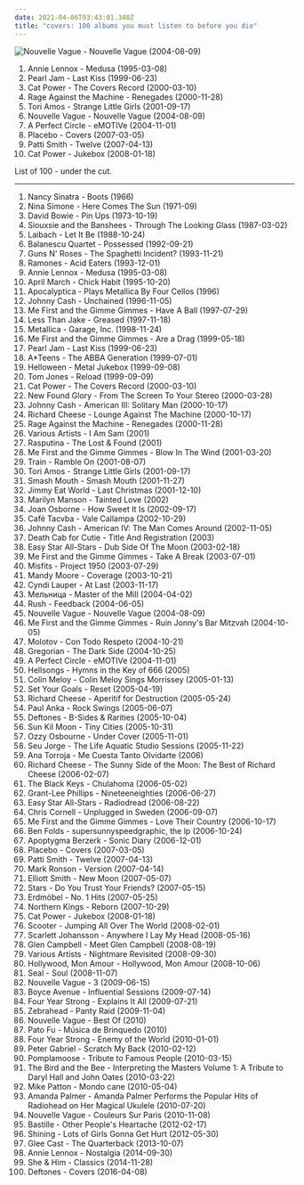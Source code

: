 ```yaml
---
date: 2021-04-06T03:43:01.348Z
title: "covers: 100 albums you must listen to before you die"
---
```

![Nouvelle Vague - Nouvelle Vague (2004-08-09)](http://coverartarchive.org/release/bea245eb-a490-4f63-b9e9-c564bc42d514/15272031336-500.jpg "Nouvelle Vague - Nouvelle Vague (2004-08-09)")
<ol class="albums">
<li data-cover="http://coverartarchive.org/release/9b1a6a6c-78e1-4262-9059-0d180b8dfa13/15738919203-500.jpg" data-tags="90s, covers, pop, female vocalists" role="button">Annie Lennox - Medusa (1995-03-08)</li>
<li data-cover="https://img.discogs.com/n8IeQKlL1AkpY4WaZ5akx0X88EA=/fit-in/600x593/filters:strip_icc():format(jpeg):mode_rgb():quality(90)/discogs-images/R-631417-1400879404-2317.jpeg.jpg" data-tags="rock, grunge, 90s, covers, flashback alternatives" role="button">Pearl Jam - Last Kiss (1999-06-23)</li>
<li data-cover="https://img.discogs.com/7ToXkfnF8noSM_uhuS_mdCXSxn0=/fit-in/600x586/filters:strip_icc():format(jpeg):mode_rgb():quality(90)/discogs-images/R-442522-1461384542-9680.jpeg.jpg" data-tags="covers" role="button">Cat Power - The Covers Record (2000-03-10)</li>
<li data-cover="http://coverartarchive.org/release/1c293abc-3993-3d1d-bb8d-e8fe18621488/9245164218-500.jpg" data-tags="rock, alternative rock" role="button">Rage Against the Machine - Renegades (2000-11-28)</li>
<li data-cover="http://coverartarchive.org/release/a7ccb022-f437-4492-8eee-8f85d85cdb96/2098090328-500.jpg" data-tags="covers, cover" role="button">Tori Amos - Strange Little Girls (2001-09-17)</li>
<li data-cover="http://coverartarchive.org/release/bea245eb-a490-4f63-b9e9-c564bc42d514/15272031336-500.jpg" data-tags="bossa nova, french, covers" role="button">Nouvelle Vague - Nouvelle Vague (2004-08-09)</li>
<li data-cover="https://img.discogs.com/RuuxMh6e-T3Hv19tCpjYyXQM8M4=/fit-in/600x836/filters:strip_icc():format(jpeg):mode_rgb():quality(90)/discogs-images/R-5073762-1531330871-8949.jpeg.jpg" data-tags="alternative rock" role="button">A Perfect Circle - eMOTIVe (2004-11-01)</li>
<li data-cover="https://img.discogs.com/_JbKB2HXIdP8lGhCU6KhOB4KH_A=/fit-in/150x148/filters:strip_icc():format(jpeg):mode_rgb():quality(90)/discogs-images/R-3454335-1330995212.jpeg.jpg" data-tags="covers, cover, alternative rock" role="button">Placebo - Covers (2007-03-05)</li>
<li data-cover="https://img.discogs.com/QO7zFM0tva2c9T7Mv2WKmzHED2g=/fit-in/600x592/filters:strip_icc():format(jpeg):mode_rgb():quality(90)/discogs-images/R-966497-1469987494-2664.jpeg.jpg" data-tags="covers" role="button">Patti Smith - Twelve (2007-04-13)</li>
<li data-cover="http://coverartarchive.org/release/472ab586-be69-4bdb-8f90-af1d25e754a6/22781705669-500.jpg" data-tags="female vocalists, covers, jazz, cover" role="button">Cat Power - Jukebox (2008-01-18)</li>
</ol>
List of 100 - under the cut.
<!-- more -->

_________________

<ol class="albums">
<li data-cover="http://coverartarchive.org/release/acbb0b21-0104-4f7f-9493-180126b9548e/25660575270-500.jpg" data-tags="60s, pop" role="button">
Nancy Sinatra - Boots (1966)
</li>
<li data-cover="http://coverartarchive.org/release/8d856598-9599-4ab2-959b-1ac7bad91ac0/14317207367-500.jpg" data-tags="blues, jazz" role="button">
Nina Simone - Here Comes The Sun (1971-09)
</li>
<li data-cover="https://img.discogs.com/j5N5tm6b-Sr4oIIIYLp-pDBcAHI=/fit-in/599x597/filters:strip_icc():format(jpeg):mode_rgb():quality(90)/discogs-images/R-670674-1237574217.jpeg.jpg" data-tags="glam rock, 70s" role="button">
David Bowie - Pin Ups (1973-10-19)
</li>
<li data-cover="http://coverartarchive.org/release/aa258490-4e2e-4395-9da3-064e0c7c9490/24762396589-500.jpg" data-tags="new wave" role="button">
Siouxsie and the Banshees - Through The Looking Glass (1987-03-02)
</li>
<li data-cover="http://coverartarchive.org/release/e6604008-c088-3091-ae2e-a9a15e7cc327/21251538374-500.jpg" data-tags="industrial, martial industrial" role="button">
Laibach - Let It Be (1988-10-24)
</li>
<li data-cover="http://coverartarchive.org/release/c18b8cbc-49d9-4c26-a031-f15cc8153a4d/2044386287-500.jpg" data-tags="covers, contemporary classical, kraftwerk" role="button">
Balanescu Quartet - Possessed (1992-09-21)
</li>
<li data-cover="http://coverartarchive.org/release/3231186d-1fde-4267-afad-150495b470b0/7973068614-500.jpg" data-tags="hard rock" role="button">
Guns N' Roses - The Spaghetti Incident? (1993-11-21)
</li>
<li data-cover="http://coverartarchive.org/release/82cef0f9-f982-3c09-931a-1a531dae43b9/18523473099-500.jpg" data-tags="covers, punk" role="button">
Ramones - Acid Eaters (1993-12-01)
</li>
<li data-cover="http://coverartarchive.org/release/9b1a6a6c-78e1-4262-9059-0d180b8dfa13/15738919203-500.jpg" data-tags="90s, covers, pop, female vocalists" role="button">
Annie Lennox - Medusa (1995-03-08)
</li>
<li data-cover="http://coverartarchive.org/release/2aec11c0-41e5-4c6d-9150-8ad73548bf62/5102658391-500.jpg" data-tags="female vocalists, french, pop, cute girl rock" role="button">
April March - Chick Habit (1995-10-20)
</li>
<li data-cover="http://coverartarchive.org/release/58186008-1efd-4c79-8658-65e58ef1be4c/5646849448-500.jpg" data-tags="instrumental, cover, symphonic metal, metal, cello" role="button">
Apocalyptica - Plays Metallica By Four Cellos (1996)
</li>
<li data-cover="http://coverartarchive.org/release/e162083e-4a0b-49f9-b341-7a02354f5c98/19325365527-500.jpg" data-tags="country" role="button">
Johnny Cash - Unchained (1996-11-05)
</li>
<li data-cover="http://coverartarchive.org/release/6871b9fc-531d-422a-8b46-8e4ce31132ff/4799995580-500.jpg" data-tags="punk, punk rock" role="button">
Me First and the Gimme Gimmes - Have A Ball (1997-07-29)
</li>
<li data-cover="http://coverartarchive.org/release/771774fa-e510-4bd1-9a21-6f3f2e716ccd/16695513200-500.jpg" data-tags="punk, covers, ska punk, cover, punk covers" role="button">
Less Than Jake - Greased (1997-11-18)
</li>
<li data-cover="http://coverartarchive.org/release/7f5a52aa-4429-4771-80ec-6c6a545b0df9/11162732155-500.jpg" data-tags="metal, thrash metal, heavy metal" role="button">
Metallica - Garage, Inc. (1998-11-24)
</li>
<li data-cover="https://img.discogs.com/QtAQizYXoJK6NLCq_iPWx7Gx9ms=/fit-in/600x602/filters:strip_icc():format(jpeg):mode_rgb():quality(90)/discogs-images/R-756331-1384970527-4821.jpeg.jpg" data-tags="covers" role="button">
Me First and the Gimme Gimmes - Are a Drag (1999-05-18)
</li>
<li data-cover="https://img.discogs.com/n8IeQKlL1AkpY4WaZ5akx0X88EA=/fit-in/600x593/filters:strip_icc():format(jpeg):mode_rgb():quality(90)/discogs-images/R-631417-1400879404-2317.jpeg.jpg" data-tags="rock, grunge, 90s, covers, flashback alternatives" role="button">
Pearl Jam - Last Kiss (1999-06-23)
</li>
<li data-cover="https://img.discogs.com/EbK255yEL3LCFlsP9QOtE3kpYIA=/fit-in/595x596/filters:strip_icc():format(jpeg):mode_rgb():quality(90)/discogs-images/R-3173387-1378828304-6469.jpeg.jpg" data-tags="pop, 90s, covers" role="button">
A*Teens - The ABBA Generation (1999-07-01)
</li>
<li data-cover="http://coverartarchive.org/release/bce2c17d-c490-32d7-9ea4-742c59172c86/1870479249-500.jpg" data-tags="power metal, covers" role="button">
Helloween - Metal Jukebox (1999-09-08)
</li>
<li data-cover="https://via.placeholder.com/450" data-tags="covers, pop, cover" role="button">
Tom Jones - Reload (1999-09-09)
</li>
<li data-cover="https://img.discogs.com/7ToXkfnF8noSM_uhuS_mdCXSxn0=/fit-in/600x586/filters:strip_icc():format(jpeg):mode_rgb():quality(90)/discogs-images/R-442522-1461384542-9680.jpeg.jpg" data-tags="covers" role="button">
Cat Power - The Covers Record (2000-03-10)
</li>
<li data-cover="http://coverartarchive.org/release/2b3d9bef-c686-4656-a19e-d46040af1db5/15841193375-500.jpg" data-tags="pop punk" role="button">
New Found Glory - From The Screen To Your Stereo (2000-03-28)
</li>
<li data-cover="http://coverartarchive.org/release/2e40496a-7ed6-396b-ad9f-cf356f0f728e/22192705953-500.jpg" data-tags="country" role="button">
Johnny Cash - American III: Solitary Man (2000-10-17)
</li>
<li data-cover="http://coverartarchive.org/release/4fecbf14-179d-41fb-9a39-7eb44a4c4634/15556280068-500.jpg" data-tags="lounge" role="button">
Richard Cheese - Lounge Against The Machine (2000-10-17)
</li>
<li data-cover="http://coverartarchive.org/release/1c293abc-3993-3d1d-bb8d-e8fe18621488/9245164218-500.jpg" data-tags="rock, alternative rock" role="button">
Rage Against the Machine - Renegades (2000-11-28)
</li>
<li data-cover="https://img.discogs.com/jZKJf7utSKWc2tg4HcHjtcXZV0E=/fit-in/300x300/filters:strip_icc():format(jpeg):mode_rgb():quality(90)/discogs-images/R-3122-1141653211.jpeg.jpg" data-tags="soundtrack, covers" role="button">
Various Artists - I Am Sam (2001)
</li>
<li data-cover="http://coverartarchive.org/release/cdeea919-4101-4e00-832d-db0c7cf01cb7/9873657770-500.jpg" data-tags="covers, assault genre" role="button">
Rasputina - The Lost & Found (2001)
</li>
<li data-cover="https://img.discogs.com/LVgMCcBV6nXU1KmjvUWcYGS6H70=/fit-in/600x600/filters:strip_icc():format(jpeg):mode_rgb():quality(90)/discogs-images/R-701826-1332343303.jpeg.jpg" data-tags="covers, punk" role="button">
Me First and the Gimme Gimmes - Blow In The Wind (2001-03-20)
</li>
<li data-cover="http://coverartarchive.org/release/1ff95f7b-9f42-4ea4-8382-ebc2ffeae6c5/10697926901-500.jpg" data-tags="covers" role="button">
Train - Ramble On (2001-08-07)
</li>
<li data-cover="http://coverartarchive.org/release/a7ccb022-f437-4492-8eee-8f85d85cdb96/2098090328-500.jpg" data-tags="covers, cover" role="button">
Tori Amos - Strange Little Girls (2001-09-17)
</li>
<li data-cover="http://coverartarchive.org/release/9e1c338f-5943-4841-9277-e7fa46f4b8b4/27059900433-500.jpg" data-tags="rock" role="button">
Smash Mouth - Smash Mouth (2001-11-27)
</li>
<li data-cover="http://coverartarchive.org/release/0f37e0bf-5f79-42e8-be0b-1782bc788355/1475380053-500.jpg" data-tags="christmas" role="button">
Jimmy Eat World - Last Christmas (2001-12-10)
</li>
<li data-cover="http://coverartarchive.org/release/562b21a7-3723-465f-b60d-8360631e27d3/22199271402-500.jpg" data-tags="marilyn manson" role="button">
Marilyn Manson - Tainted Love (2002)
</li>
<li data-cover="http://coverartarchive.org/release/9cdba68c-8d15-4b97-8d1e-2023509bdca9/12262547683-500.jpg" data-tags="covers" role="button">
Joan Osborne - How Sweet It Is (2002-09-17)
</li>
<li data-cover="http://coverartarchive.org/release/b7190ac4-8887-3bda-ac14-e5fa58dfd493/6599635653-500.jpg" data-tags="covers" role="button">
Café Tacvba - Vale Callampa (2002-10-29)
</li>
<li data-cover="http://coverartarchive.org/release/47140ecd-72e3-4ef9-b523-3af3c4e3e9ef/2204544011-500.jpg" data-tags="country" role="button">
Johnny Cash - American IV: The Man Comes Around (2002-11-05)
</li>
<li data-cover="http://coverartarchive.org/release/54b09808-f6b3-4065-b0c5-1bf2a6bfa662/9358997421-500.jpg" data-tags="indie rock" role="button">
Death Cab for Cutie - Title And Registration (2003)
</li>
<li data-cover="http://coverartarchive.org/release/5c285b48-a2ee-4328-9398-d7b971272c05/5795022837-500.jpg" data-tags="dub, reggae" role="button">
Easy Star All-Stars - Dub Side Of The Moon (2003-02-18)
</li>
<li data-cover="https://img.discogs.com/lbsHmkgxJBPocVx-_6m_DT9m3Fc=/fit-in/600x600/filters:strip_icc():format(jpeg):mode_rgb():quality(90)/discogs-images/R-814858-1384984127-9089.jpeg.jpg" data-tags="punk, punk rock" role="button">
Me First and the Gimme Gimmes - Take A Break (2003-07-01)
</li>
<li data-cover="http://coverartarchive.org/release/bd14a696-6356-413d-a779-c48112ef8d37/15528035791-500.jpg" data-tags="punk, punk rock, horror punk" role="button">
Misfits - Project 1950 (2003-07-29)
</li>
<li data-cover="https://img.discogs.com/mvVEI1IwHBEg9zkJJrS6GjOt1Zk=/fit-in/600x552/filters:strip_icc():format(jpeg):mode_rgb():quality(90)/discogs-images/R-3970912-1604835350-5701.jpeg.jpg" data-tags="pop, cover" role="button">
Mandy Moore - Coverage (2003-10-21)
</li>
<li data-cover="http://coverartarchive.org/release/cb540536-a7a0-48b8-9d67-9413bd336b65/15067372288-500.jpg" data-tags="covers" role="button">
Cyndi Lauper - At Last (2003-11-17)
</li>
<li data-cover="http://coverartarchive.org/release/04aac32f-c843-4f2b-b532-b4ad3d0e5e3e/3366213863-500.jpg" data-tags="folk, russian folk, fantasy" role="button">
Мельница - Master of the Mill (2004-04-02)
</li>
<li data-cover="http://coverartarchive.org/release/4ea1da9d-f8f9-4984-94fa-6dd8e84f549e/23236854046-500.jpg" data-tags="classic rock" role="button">
Rush - Feedback (2004-06-05)
</li>
<li data-cover="http://coverartarchive.org/release/bea245eb-a490-4f63-b9e9-c564bc42d514/15272031336-500.jpg" data-tags="bossa nova, french, covers" role="button">
Nouvelle Vague - Nouvelle Vague (2004-08-09)
</li>
<li data-cover="https://img.discogs.com/jokZa05auD0RNA4mIH8G1axL3oc=/fit-in/500x500/filters:strip_icc():format(jpeg):mode_rgb():quality(90)/discogs-images/R-1312233-1285336785.jpeg.jpg" data-tags="covers" role="button">
Me First and the Gimme Gimmes - Ruin Jonny's Bar Mitzvah (2004-10-05)
</li>
<li data-cover="http://coverartarchive.org/release/11aa512f-360c-403c-aaac-9b48cdcead9c/8580184700-500.jpg" data-tags="covers" role="button">
Molotov - Con Todo Respeto (2004-10-21)
</li>
<li data-cover="https://via.placeholder.com/450" data-tags="gregorian" role="button">
Gregorian - The Dark Side (2004-10-25)
</li>
<li data-cover="https://img.discogs.com/RuuxMh6e-T3Hv19tCpjYyXQM8M4=/fit-in/600x836/filters:strip_icc():format(jpeg):mode_rgb():quality(90)/discogs-images/R-5073762-1531330871-8949.jpeg.jpg" data-tags="alternative rock" role="button">
A Perfect Circle - eMOTIVe (2004-11-01)
</li>
<li data-cover="http://coverartarchive.org/release/5d4135e8-4d34-443c-91d5-0297e9ef14d8/4783518168-500.jpg" data-tags="acoustic, lounge metal" role="button">
Hellsongs - Hymns in the Key of 666 (2005)
</li>
<li data-cover="http://coverartarchive.org/release/70add0a8-6b4f-4262-adbd-80692dad133b/2938741012-500.jpg" data-tags="indie rock, covers, colin meloy, my mp3 albums" role="button">
Colin Meloy - Colin Meloy Sings Morrissey (2005-01-13)
</li>
<li data-cover="http://coverartarchive.org/release/217fe65e-3493-4a96-b5a9-a0253ff5f4c1/13493928589-500.jpg" data-tags="melodic hardcore" role="button">
Set Your Goals - Reset (2005-04-19)
</li>
<li data-cover="http://coverartarchive.org/release/1cc0d5d5-794e-408e-b6ec-23489f206d40/3430234580-500.jpg" data-tags="jazz, lounge, comedy" role="button">
Richard Cheese - Aperitif for Destruction (2005-05-24)
</li>
<li data-cover="https://via.placeholder.com/450" data-tags="swing, covers" role="button">
Paul Anka - Rock Swings (2005-06-07)
</li>
<li data-cover="http://coverartarchive.org/release/47d3278d-9508-47be-bbb0-2ca01ded76a4/1072873279-500.jpg" data-tags="alternative metal, alternative rock" role="button">
Deftones - B-Sides & Rarities (2005-10-04)
</li>
<li data-cover="https://via.placeholder.com/450" data-tags="folk, cover, covers, covertown" role="button">
Sun Kil Moon - Tiny Cities (2005-10-31)
</li>
<li data-cover="http://coverartarchive.org/release/a2dbff4f-998d-45fd-8ba0-41508059890b/15222503191-500.jpg" data-tags="heavy metal" role="button">
Ozzy Osbourne - Under Cover (2005-11-01)
</li>
<li data-cover="http://coverartarchive.org/release/a5dd8a38-8495-43b3-901d-4cb9ac63e571/17776221267-500.jpg" data-tags="covers, acoustic" role="button">
Seu Jorge - The Life Aquatic Studio Sessions (2005-11-22)
</li>
<li data-cover="http://coverartarchive.org/release/4b2fcbdd-6fb5-40bd-ae9e-0698cce97d8f/2044947282-500.jpg" data-tags="covers, ana torroja" role="button">
Ana Torroja - Me Cuesta Tanto Olvidarte (2006)
</li>
<li data-cover="http://coverartarchive.org/release/e9271b01-ea2e-4532-973b-4b6b9e72308f/14376277837-500.jpg" data-tags="lounge" role="button">
Richard Cheese - The Sunny Side of the Moon: The Best of Richard Cheese (2006-02-07)
</li>
<li data-cover="http://coverartarchive.org/release/cd9b5d63-d021-490e-ba53-3c1717fd0a8e/9167672848-500.jpg" data-tags="blues, blues covers, fat possum" role="button">
The Black Keys - Chulahoma (2006-05-02)
</li>
<li data-cover="https://img.discogs.com/3R_3eseeU1DRE2C9CNShYQT-NrA=/fit-in/600x589/filters:strip_icc():format(jpeg):mode_rgb():quality(90)/discogs-images/R-4589144-1377381584-7238.jpeg.jpg" data-tags="covers" role="button">
Grant-Lee Phillips - Nineteeneighties (2006-06-27)
</li>
<li data-cover="http://coverartarchive.org/release/c13c0bb8-8e6b-4163-a053-5ad21f6fec2b/22100874189-500.jpg" data-tags="reggae" role="button">
Easy Star All-Stars - Radiodread (2006-08-22)
</li>
<li data-cover="http://coverartarchive.org/release/595f26f8-ae7a-47ae-9229-9c6ac0484f83/1043833580-500.jpg" data-tags="rock, acoustic, unplugged" role="button">
Chris Cornell - Unplugged in Sweden (2006-09-07)
</li>
<li data-cover="http://coverartarchive.org/release/8d4e00e8-d552-373e-ba74-f0323e0a5ad9/4800012154-500.jpg" data-tags="punk, punk rock, fat wreck chords, covers" role="button">
Me First and the Gimme Gimmes - Love Their Country (2006-10-17)
</li>
<li data-cover="http://coverartarchive.org/release/06baafe3-f311-45f1-bab7-97d6aaa7ea64/10383788528-500.jpg" data-tags="rock, singer-songwriter, piano" role="button">
Ben Folds - supersunnyspeedgraphic, the lp (2006-10-24)
</li>
<li data-cover="http://coverartarchive.org/release/5ec9a669-c9e6-4264-ba9c-dffda926c1b5/3094233548-500.jpg" data-tags="covers, synthpop" role="button">
Apoptygma Berzerk - Sonic Diary (2006-12-01)
</li>
<li data-cover="https://img.discogs.com/_JbKB2HXIdP8lGhCU6KhOB4KH_A=/fit-in/150x148/filters:strip_icc():format(jpeg):mode_rgb():quality(90)/discogs-images/R-3454335-1330995212.jpeg.jpg" data-tags="covers, cover, alternative rock" role="button">
Placebo - Covers (2007-03-05)
</li>
<li data-cover="https://img.discogs.com/QO7zFM0tva2c9T7Mv2WKmzHED2g=/fit-in/600x592/filters:strip_icc():format(jpeg):mode_rgb():quality(90)/discogs-images/R-966497-1469987494-2664.jpeg.jpg" data-tags="covers" role="button">
Patti Smith - Twelve (2007-04-13)
</li>
<li data-cover="http://coverartarchive.org/release/87935910-79cc-4b90-bd9f-9c3d2e08176e/8740605245-500.jpg" data-tags="funk, cover, jazz" role="button">
Mark Ronson - Version (2007-04-14)
</li>
<li data-cover="https://img.discogs.com/lU-jb1-v8HnHNIeuFYS8UuKtkNY=/fit-in/600x600/filters:strip_icc():format(jpeg):mode_rgb():quality(90)/discogs-images/R-9832099-1487024275-2085.jpeg.jpg" data-tags="singer-songwriter, indie, indie rock" role="button">
Elliott Smith - New Moon (2007-05-07)
</li>
<li data-cover="https://img.discogs.com/4d6tqKi1i41P_W_f9a79IQBJ4eA=/fit-in/600x542/filters:strip_icc():format(jpeg):mode_rgb():quality(90)/discogs-images/R-978339-1257543129.jpeg.jpg" data-tags="covers" role="button">
Stars - Do You Trust Your Friends? (2007-05-15)
</li>
<li data-cover="https://img.discogs.com/9Zmwat6J-bSlyq_U41G7S8MsLos=/fit-in/500x500/filters:strip_icc():format(jpeg):mode_rgb():quality(90)/discogs-images/R-1700781-1237851517.jpeg.jpg" data-tags="deutsch, covers" role="button">
Erdmöbel - No. 1 Hits (2007-05-25)
</li>
<li data-cover="http://coverartarchive.org/release/236a04ea-8349-4930-9647-186773164eb3/6655040734-500.jpg" data-tags="symphonic metal, cover, power metal" role="button">
Northern Kings - Reborn (2007-10-29)
</li>
<li data-cover="http://coverartarchive.org/release/472ab586-be69-4bdb-8f90-af1d25e754a6/22781705669-500.jpg" data-tags="female vocalists, covers, jazz, cover" role="button">
Cat Power - Jukebox (2008-01-18)
</li>
<li data-cover="https://via.placeholder.com/450" data-tags="jumpstyle" role="button">
Scooter - Jumping All Over The World (2008-02-01)
</li>
<li data-cover="http://coverartarchive.org/release/8cf43ee9-65c3-407e-863d-cdb7b8bbad39/28864635475-500.jpg" data-tags="tom waits, alternative, cover" role="button">
Scarlett Johansson - Anywhere I Lay My Head (2008-05-16)
</li>
<li data-cover="http://coverartarchive.org/release/3d365177-8133-4abd-a4b5-dbfc21c9bbb7/9977116623-500.jpg" data-tags="country, covers, contemporary christian, u2, misc, bono, ccm, killforpeace, pentecostal, the edge, glen campbell, 1000 albums to hear before you die, glen campbel, jesus had a penis, dake-bonoist, dake, dake-bonoism, confucius had a penis, listen to u2, dake-bonoistic doctrine, conforms to dake-bonoistic doctrine, moist butt kittens, they always conform to dake-bonoistic doctrine, finis jennings dake, dake-bono, contemporary muslim" role="button">
Glen Campbell - Meet Glen Campbell (2008-08-19)
</li>
<li data-cover="http://coverartarchive.org/release/9ddd8d7d-0fc5-4567-8867-daa9d5f4b922/8447269122-500.jpg" data-tags="soundtrack" role="button">
Various Artists - Nightmare Revisited (2008-09-30)
</li>
<li data-cover="http://coverartarchive.org/release/225d81f3-a2f7-46df-af4c-a38b3122528b/2985759093-500.jpg" data-tags="downtempo, covers, stage and screen, ambient ram, cudawianki, popyram" role="button">
Hollywood, Mon Amour - Hollywood, Mon Amour (2008-10-06)
</li>
<li data-cover="http://coverartarchive.org/release/c41290ff-2f1a-47b3-ac26-34f8bf5911b7/3167826207-500.jpg" data-tags="soul" role="button">
Seal - Soul (2008-11-07)
</li>
<li data-cover="http://coverartarchive.org/release/dac5bddc-3197-4a8f-8149-e217794e451e/23384424884-500.jpg" data-tags="bossa nova, female vocalists, covers" role="button">
Nouvelle Vague - 3 (2009-06-15)
</li>
<li data-cover="http://coverartarchive.org/release/f6d933c9-dcb4-4270-95d4-42983ee6f988/4354631525-500.jpg" data-tags="acoustic, cover, covers" role="button">
Boyce Avenue - Influential Sessions (2009-07-14)
</li>
<li data-cover="https://img.discogs.com/psnedMiqs-kBCpV-RnZZqtYRhbw=/fit-in/200x200/filters:strip_icc():format(jpeg):mode_rgb():quality(90)/discogs-images/R-4088597-1354843135-7509.jpeg.jpg" data-tags="pop punk" role="button">
Four Year Strong - Explains It All (2009-07-21)
</li>
<li data-cover="http://coverartarchive.org/release/b8632916-fb97-41bb-83fc-e76417000025/8199039341-500.jpg" data-tags="covers" role="button">
Zebrahead - Panty Raid (2009-11-04)
</li>
<li data-cover="http://coverartarchive.org/release/7e941977-9736-3db7-b5df-558df691908a/1895500073-500.jpg" data-tags="jazz, bossa nova" role="button">
Nouvelle Vague - Best Of (2010)
</li>
<li data-cover="https://img.discogs.com/GeLc6T8KiWMgmExhSw0KqbpHN4k=/fit-in/500x500/filters:strip_icc():format(jpeg):mode_rgb():quality(90)/discogs-images/R-5365365-1468265458-7020.jpeg.jpg" data-tags="pop, covers" role="button">
Pato Fu - Música de Brinquedo (2010)
</li>
<li data-cover="http://coverartarchive.org/release/b4333310-ad10-4036-aacc-7f66c177d840/25544352121-500.jpg" data-tags="pop punk" role="button">
Four Year Strong - Enemy of the World (2010-01-01)
</li>
<li data-cover="https://img.discogs.com/-8aBOmFQ8fB3TokkT7RCF20_3uk=/fit-in/471x468/filters:strip_icc():format(jpeg):mode_rgb():quality(90)/discogs-images/R-7332044-1439106554-9938.jpeg.jpg" data-tags="singer-songwriter, rock" role="button">
Peter Gabriel - Scratch My Back (2010-02-12)
</li>
<li data-cover="http://coverartarchive.org/release/9fa51fc9-fc9c-4ece-b2df-f226fb35e96d/2058727777-500.jpg" data-tags="covers" role="button">
Pomplamoose - Tribute to Famous People (2010-03-15)
</li>
<li data-cover="http://coverartarchive.org/release/90607f8a-1c22-437a-8ab6-44ffa685bbb0/13823852924-500.jpg" data-tags="covers" role="button">
The Bird and the Bee - Interpreting the Masters Volume 1: A Tribute to Daryl Hall and John Oates (2010-03-22)
</li>
<li data-cover="http://coverartarchive.org/release/38d29d6c-39e3-3fcb-ba67-6033ea1dde92/1672912579-500.jpg" data-tags="pop" role="button">
Mike Patton - Mondo cane (2010-05-04)
</li>
<li data-cover="http://coverartarchive.org/release/ddd15036-d7d0-4a76-b9d6-a3be99e346ab/2720295799-500.jpg" data-tags="cover, singer-songwriter, ukulele" role="button">
Amanda Palmer - Amanda Palmer Performs the Popular Hits of Radiohead on Her Magical Ukulele (2010-07-20)
</li>
<li data-cover="http://coverartarchive.org/release/c63ef8ef-6cbd-4887-b28b-668b11e6b758/2231453276-500.jpg" data-tags="chillout, jazz, bossa nova, easy listening, blues, covers, relaxing, meaningful lyrics, kneiter" role="button">
Nouvelle Vague - Couleurs Sur Paris (2010-11-08)
</li>
<li data-cover="http://coverartarchive.org/release/b8f50118-3d3c-4826-a4b3-cf6228a97515/14969136552-500.jpg" data-tags="mixtape, covers, good music" role="button">
Bastille - Other People's Heartache (2012-02-17)
</li>
<li data-cover="http://coverartarchive.org/release/f8dc7308-86fe-4f27-bdfb-aefb526b081c/4782759842-500.jpg" data-tags="black metal, progressive metal, doom metal, covers, suicidal black metal" role="button">
Shining - Lots of Girls Gonna Get Hurt (2012-05-30)
</li>
<li data-cover="http://coverartarchive.org/release/ebadad2b-e01f-432e-8059-1882128213c9/5552546040-500.jpg" data-tags="sad, cover" role="button">
Glee Cast - The Quarterback (2013-10-07)
</li>
<li data-cover="https://img.discogs.com/j45fNW6eJrwpaMEjSLPON6EfNaU=/fit-in/218x308/filters:strip_icc():format(jpeg):mode_rgb():quality(90)/discogs-images/R-2099100-1263934585.jpeg.jpg" data-tags="covers" role="button">
Annie Lennox - Nostalgia (2014-09-30)
</li>
<li data-cover="https://img.discogs.com/hjBxgIfKXDPjY8iU6UeI3KMi76Q=/fit-in/600x540/filters:strip_icc():format(jpeg):mode_rgb():quality(90)/discogs-images/R-6355650-1417678081-1682.jpeg.jpg" data-tags="covers, albums i have on vinyl, albumsiown" role="button">
She & Him - Classics (2014-11-28)
</li>
<li data-cover="https://img.discogs.com/-CJI-9RJeEPzbuxKEp8VefjSt7Q=/fit-in/600x615/filters:strip_icc():format(jpeg):mode_rgb():quality(90)/discogs-images/R-2828551-1360103323-5548.jpeg.jpg" data-tags="covers" role="button">
Deftones - Covers (2016-04-08)
</li>
</ol>